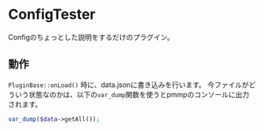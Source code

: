 # ConfigTester

Configのちょっとした説明をするだけのプラグイン。

## 動作

`PluginBase::onLoad()` 時に、data.jsonに書き込みを行います。
今ファイルがどういう状態なのかは、以下の`var_dump`関数を使うとpmmpのコンソールに出力されます。

```php
var_dump($data->getAll());
```